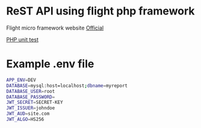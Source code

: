 # ReST API using  flight php framework

Flight micro framework website [Official](https://flightphp.com/)

[PHP unit test](https://phpunit.de/manual/4.8/en/database.html)

# Example .env file
```bash
APP_ENV=DEV
DATABASE=mysql:host=localhost;dbname=myreport
DATABASE_USER=root
DATABASE_PASSWORD=
JWT_SECRET=SECRET-KEY
JWT_ISSUER=johndoe
JWT_AUD=site.com
JWT_ALGO=HS256
```